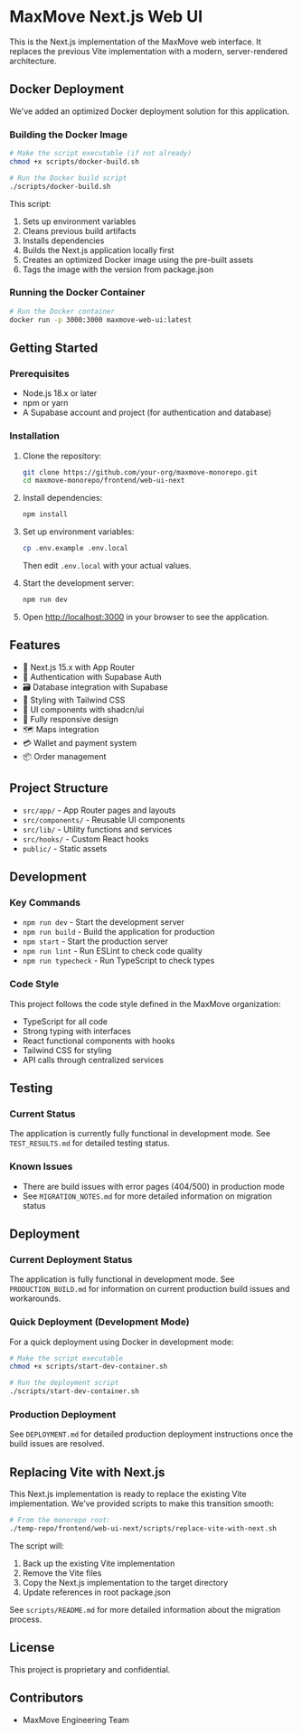 # MaxMove Next.js Web UI

This is the Next.js implementation of the MaxMove web interface. It replaces the previous Vite implementation with a modern, server-rendered architecture.

## Docker Deployment

We've added an optimized Docker deployment solution for this application. 

### Building the Docker Image

```bash
# Make the script executable (if not already)
chmod +x scripts/docker-build.sh

# Run the Docker build script
./scripts/docker-build.sh
```

This script:
1. Sets up environment variables
2. Cleans previous build artifacts
3. Installs dependencies
4. Builds the Next.js application locally first
5. Creates an optimized Docker image using the pre-built assets
6. Tags the image with the version from package.json

### Running the Docker Container

```bash
# Run the Docker container
docker run -p 3000:3000 maxmove-web-ui:latest
```

## Getting Started

### Prerequisites

- Node.js 18.x or later
- npm or yarn
- A Supabase account and project (for authentication and database)

### Installation

1. Clone the repository:
   ```bash
   git clone https://github.com/your-org/maxmove-monorepo.git
   cd maxmove-monorepo/frontend/web-ui-next
   ```

2. Install dependencies:
   ```bash
   npm install
   ```

3. Set up environment variables:
   ```bash
   cp .env.example .env.local
   ```
   Then edit `.env.local` with your actual values.

4. Start the development server:
   ```bash
   npm run dev
   ```

5. Open [http://localhost:3000](http://localhost:3000) in your browser to see the application.

## Features

- 🚀 Next.js 15.x with App Router
- 🔐 Authentication with Supabase Auth
- 🗃️ Database integration with Supabase
- 🎨 Styling with Tailwind CSS
- 🧩 UI components with shadcn/ui
- 📱 Fully responsive design
- 🗺️ Maps integration
- 💳 Wallet and payment system
- 📦 Order management

## Project Structure

- `src/app/` - App Router pages and layouts
- `src/components/` - Reusable UI components
- `src/lib/` - Utility functions and services
- `src/hooks/` - Custom React hooks
- `public/` - Static assets

## Development

### Key Commands

- `npm run dev` - Start the development server
- `npm run build` - Build the application for production
- `npm start` - Start the production server
- `npm run lint` - Run ESLint to check code quality
- `npm run typecheck` - Run TypeScript to check types

### Code Style

This project follows the code style defined in the MaxMove organization:
- TypeScript for all code
- Strong typing with interfaces
- React functional components with hooks
- Tailwind CSS for styling
- API calls through centralized services

## Testing

### Current Status

The application is currently fully functional in development mode. See `TEST_RESULTS.md` for detailed testing status.

### Known Issues

- There are build issues with error pages (404/500) in production mode
- See `MIGRATION_NOTES.md` for more detailed information on migration status

## Deployment

### Current Deployment Status

The application is fully functional in development mode. See `PRODUCTION_BUILD.md` for information on current production build issues and workarounds.

### Quick Deployment (Development Mode)

For a quick deployment using Docker in development mode:

```bash
# Make the script executable
chmod +x scripts/start-dev-container.sh

# Run the deployment script
./scripts/start-dev-container.sh
```

### Production Deployment

See `DEPLOYMENT.md` for detailed production deployment instructions once the build issues are resolved.

## Replacing Vite with Next.js

This Next.js implementation is ready to replace the existing Vite implementation. We've provided scripts to make this transition smooth:

```bash
# From the monorepo root:
./temp-repo/frontend/web-ui-next/scripts/replace-vite-with-next.sh
```

The script will:
1. Back up the existing Vite implementation
2. Remove the Vite files
3. Copy the Next.js implementation to the target directory
4. Update references in root package.json

See `scripts/README.md` for more detailed information about the migration process.

## License

This project is proprietary and confidential.

## Contributors

- MaxMove Engineering Team